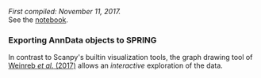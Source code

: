 *First compiled: November 11, 2017.*   
See the [notebook](SPRING_export.ipynb).

### Exporting AnnData objects to SPRING

In contrast to Scanpy's builtin visualization tools, the graph drawing tool of
[Weinreb *et al.* (2017)](https://doi.org/10.1101/090332) allows an
*interactive* exploration of the data.
